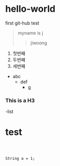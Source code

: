 # hello-world
first git-hub test

>myname is j
> >jiwoong



1. 첫번째
2. 두번째
 3. 세번째

* abc
  * def
    * g

<h3> This is a H3</h3>
-list



<h1>test</h1>


<code>
  
  String a = 1;
  
  
</code>
